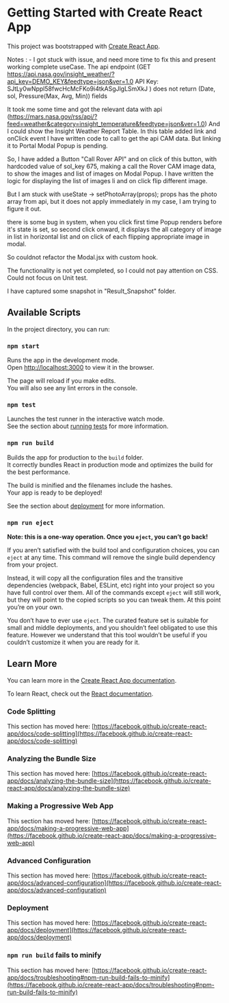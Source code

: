 # Getting Started with Create React App

This project was bootstrapped with [Create React App](https://github.com/facebook/create-react-app).

Notes : -
I got stuck with issue, and need more time to fix this and present working complete useCase.
The api endpoint (GET https://api.nasa.gov/insight_weather/?api_key=DEMO_KEY&feedtype=json&ver=1.0
API Key: SJtLy0wNppl58fwcHcMcFKo9i4tkASgJlgLSmXkJ
) does not return (Date, sol, Pressure(Max, Avg, Min)) fields

It took me some time and got the relevant data with api (https://mars.nasa.gov/rss/api/?feed=weather&category=insight_temperature&feedtype=json&ver=1.0)
And I could show the Insight Weather Report Table. In this table added link and onClick event I have written code to call to get the api CAM data. But linking it to Portal Modal Popup is pending.

So, I have added a Button "Call Rover API" and on click of this button, with hardcoded value of sol_key 675, making a call the Rover CAM image data, to show the images and list of images on Modal Popup.
I have written the logic for displaying the list of images li and on click flip different image.

But I am stuck with useState -> setPhotoArray(props); props has the photo array from api, but it does not apply immediately in my case, I am trying to figure it out. 

there is some bug in system, when you click first time Popup renders before it's state is set, so second click onward, it displays the all category of image in list in horizontal list and on click of each flipping appropriate image in modal.

So couldnot refactor the Modal.jsx with custom hook.

The functionality is not yet completed, so I could not pay attention on CSS.
Could not focus on Unit test.

I have captured some snapshot in "Result_Snapshot" folder.
## Available Scripts

In the project directory, you can run:


### `npm start`

Runs the app in the development mode.\
Open [http://localhost:3000](http://localhost:3000) to view it in the browser.

The page will reload if you make edits.\
You will also see any lint errors in the console.

### `npm test`

Launches the test runner in the interactive watch mode.\
See the section about [running tests](https://facebook.github.io/create-react-app/docs/running-tests) for more information.

### `npm run build`

Builds the app for production to the `build` folder.\
It correctly bundles React in production mode and optimizes the build for the best performance.

The build is minified and the filenames include the hashes.\
Your app is ready to be deployed!

See the section about [deployment](https://facebook.github.io/create-react-app/docs/deployment) for more information.

### `npm run eject`

**Note: this is a one-way operation. Once you `eject`, you can’t go back!**

If you aren’t satisfied with the build tool and configuration choices, you can `eject` at any time. This command will remove the single build dependency from your project.

Instead, it will copy all the configuration files and the transitive dependencies (webpack, Babel, ESLint, etc) right into your project so you have full control over them. All of the commands except `eject` will still work, but they will point to the copied scripts so you can tweak them. At this point you’re on your own.

You don’t have to ever use `eject`. The curated feature set is suitable for small and middle deployments, and you shouldn’t feel obligated to use this feature. However we understand that this tool wouldn’t be useful if you couldn’t customize it when you are ready for it.

## Learn More

You can learn more in the [Create React App documentation](https://facebook.github.io/create-react-app/docs/getting-started).

To learn React, check out the [React documentation](https://reactjs.org/).

### Code Splitting

This section has moved here: [https://facebook.github.io/create-react-app/docs/code-splitting](https://facebook.github.io/create-react-app/docs/code-splitting)

### Analyzing the Bundle Size

This section has moved here: [https://facebook.github.io/create-react-app/docs/analyzing-the-bundle-size](https://facebook.github.io/create-react-app/docs/analyzing-the-bundle-size)

### Making a Progressive Web App

This section has moved here: [https://facebook.github.io/create-react-app/docs/making-a-progressive-web-app](https://facebook.github.io/create-react-app/docs/making-a-progressive-web-app)

### Advanced Configuration

This section has moved here: [https://facebook.github.io/create-react-app/docs/advanced-configuration](https://facebook.github.io/create-react-app/docs/advanced-configuration)

### Deployment

This section has moved here: [https://facebook.github.io/create-react-app/docs/deployment](https://facebook.github.io/create-react-app/docs/deployment)

### `npm run build` fails to minify

This section has moved here: [https://facebook.github.io/create-react-app/docs/troubleshooting#npm-run-build-fails-to-minify](https://facebook.github.io/create-react-app/docs/troubleshooting#npm-run-build-fails-to-minify)
